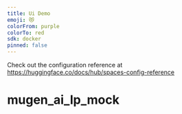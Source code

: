 ```yaml
---
title: Ui Demo
emoji: 😻
colorFrom: purple
colorTo: red
sdk: docker
pinned: false
---
```


Check out the configuration reference at https://huggingface.co/docs/hub/spaces-config-reference
# mugen_ai_lp_mock
